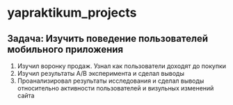 # yapraktikum_projects
## Задача: Изучить поведение пользователей мобильного приложения 
1. Изучил воронку продаж. Узнал как пользователи доходят до покупки
2. Изучил результаты А/В эксперимента и сделал выводы
3. Проанализировал результаты исследования и сделал выводы относительно активности пользователей и визульных изменений сайта